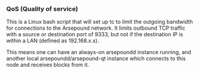 ### QoS (Quality of service) ###

This is a Linux bash script that will set up tc to limit the outgoing bandwidth for connections to the Arsepound network. It limits outbound TCP traffic with a source or destination port of 9333, but not if the destination IP is within a LAN (defined as 192.168.x.x).

This means one can have an always-on arsepoundd instance running, and another local arsepoundd/arsepound-qt instance which connects to this node and receives blocks from it.
